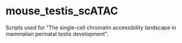 # mouse_testis_scATAC
Scripts used for "The single-cell chromatin accessibility landscape in mammalian perinatal testis development".
